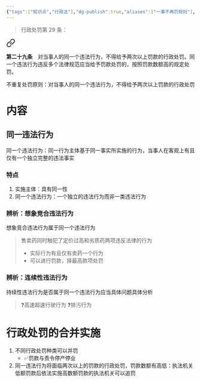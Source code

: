 ```yaml
---
{"tags":["知识点","行政法"],"dg-publish":true,"aliases":["一事不再罚规则"],"permalink":"/学习笔记studyup/行政法学/不重复处罚原则/","dgPassFrontmatter":true,"created":"2024-11-07T15:39:06.675+08:00","updated":"2024-11-07T15:55:27.398+08:00"}
---
```


>行政处罚第 29 条：
<div class="transclusion internal-embed is-loaded"><a class="markdown-embed-link" href="////#t29" aria-label="Open link"><svg xmlns="http://www.w3.org/2000/svg" width="24" height="24" viewBox="0 0 24 24" fill="none" stroke="currentColor" stroke-width="2" stroke-linecap="round" stroke-linejoin="round" class="svg-icon lucide-link"><path d="M10 13a5 5 0 0 0 7.54.54l3-3a5 5 0 0 0-7.07-7.07l-1.72 1.71"></path><path d="M14 11a5 5 0 0 0-7.54-.54l-3 3a5 5 0 0 0 7.07 7.07l1.71-1.71"></path></svg></a><div class="markdown-embed">



**第二十九条**　对当事人的同一个违法行为，不得给予两次以上罚款的行政处罚。同一个违法行为违反多个法律规范应当给予罚款处罚的，按照罚款数额高的规定处罚。 

</div></div>


不重复处罚原则：对当事人的同一个违法行为，不得给予两次以上罚款的行政处罚
# 内容
## 同一违法行为
同一个违法行为：同一行为主体基于同一事实所实施的行为，当事人在客观上有且仅有一个独立完整的违法事实
### 特点
1. 实施主体：具有同一性
2. 同一个违法行为：一个独立的违法行为而非一类违法行为
### 辨析：想象竞合违法行为
想象竞合违法行为属于同一个违法行为
>售卖药同时触犯了定价过高和劣质药两项违反法律的行为
>- 实际行为有且仅有卖药一个行为
>- 可以进行罚款，择最高款项处罚
### 辨析：连续性违法行为
持续性违法行为是否属于同一个违法行为应当具体问题具体分析
>❓高速超速行驶行为
>❓排污行为
# 行政处罚的合并实施
1. 不同行政处罚种类可以并罚
	- ✅罚款与责令停产停业
2. 同一违法行为将面临两次以上的罚款的行政处罚，罚款数额有高低：执法机关低额罚款后依法实施高数额罚款的执法机关可以追罚